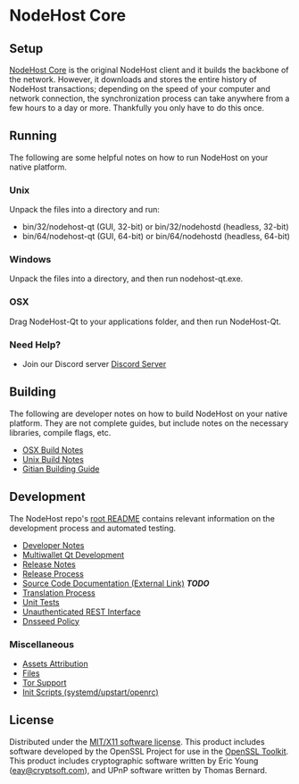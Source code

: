 NodeHost Core
=====================

Setup
---------------------
[NodeHost Core](https://nodehost.online) is the original NodeHost client and it builds the backbone of the network. However, it downloads and stores the entire history of NodeHost transactions; depending on the speed of your computer and network connection, the synchronization process can take anywhere from a few hours to a day or more. Thankfully you only have to do this once.

Running
---------------------
The following are some helpful notes on how to run NodeHost on your native platform.

### Unix

Unpack the files into a directory and run:

- bin/32/nodehost-qt (GUI, 32-bit) or bin/32/nodehostd (headless, 32-bit)
- bin/64/nodehost-qt (GUI, 64-bit) or bin/64/nodehostd (headless, 64-bit)

### Windows

Unpack the files into a directory, and then run nodehost-qt.exe.

### OSX

Drag NodeHost-Qt to your applications folder, and then run NodeHost-Qt.

### Need Help?

* Join our Discord server [Discord Server](https://discord.nodehost.online)

Building
---------------------
The following are developer notes on how to build NodeHost on your native platform. They are not complete guides, but include notes on the necessary libraries, compile flags, etc.

- [OSX Build Notes](build-osx.md)
- [Unix Build Notes](build-unix.md)
- [Gitian Building Guide](gitian-building.md)

Development
---------------------
The NodeHost repo's [root README](https://github.com/NodeHost/NODECore/blob/master/README.md) contains relevant information on the development process and automated testing.

- [Developer Notes](developer-notes.md)
- [Multiwallet Qt Development](multiwallet-qt.md)
- [Release Notes](release-notes.md)
- [Release Process](release-process.md)
- [Source Code Documentation (External Link)](https://dev.visucore.com/bitcoin/doxygen/) ***TODO***
- [Translation Process](translation_process.md)
- [Unit Tests](unit-tests.md)
- [Unauthenticated REST Interface](REST-interface.md)
- [Dnsseed Policy](dnsseed-policy.md)

### Miscellaneous
- [Assets Attribution](assets-attribution.md)
- [Files](files.md)
- [Tor Support](tor.md)
- [Init Scripts (systemd/upstart/openrc)](init.md)

License
---------------------
Distributed under the [MIT/X11 software license](http://www.opensource.org/licenses/mit-license.php).
This product includes software developed by the OpenSSL Project for use in the [OpenSSL Toolkit](https://www.openssl.org/). This product includes
cryptographic software written by Eric Young ([eay@cryptsoft.com](mailto:eay@cryptsoft.com)), and UPnP software written by Thomas Bernard.
